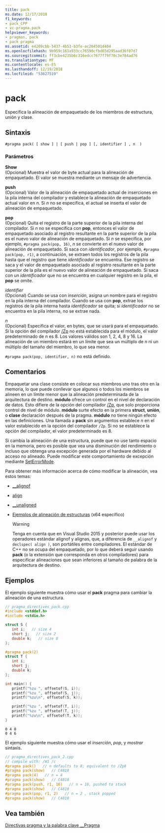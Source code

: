```yaml
---
title: pack
ms.date: 12/17/2018
f1_keywords:
- pack_CPP
- vc-pragma.pack
helpviewer_keywords:
- pragmas, pack
- pack pragma
ms.assetid: e4209cbb-5437-4b53-b3fe-ac264501d404
ms.openlocfilehash: 9b959c161a933cc76590cfbd65d295aad36f07d7
ms.sourcegitcommit: ff3cbe4235b6c316edcc7677f79f70c3e784ad76
ms.translationtype: MT
ms.contentlocale: es-ES
ms.lasthandoff: 12/19/2018
ms.locfileid: "53627519"
---
```

# <a name="pack"></a>pack
Especifica la alineación de empaquetado de los miembros de estructura, unión y clase.

## <a name="syntax"></a>Sintaxis

```
#pragma pack( [ show ] | [ push | pop ] [, identifier ] , n  )
```

### <a name="parameters"></a>Parámetros

**Show**<br/>
(Opcional) Muestra el valor de byte actual para la alineación de empaquetado. El valor se muestra mediante un mensaje de advertencia.

**push**<br/>
(Opcional) Valor de la alineación de empaquetado actual de inserciones en la pila interna del compilador y establece la alineación de empaquetado actual valor en *n*. Si *n* no se especifica, el actual se inserta el valor de alineación de empaquetado.

**pop**<br/>
(Opcional) Quita el registro de la parte superior de la pila interna del compilador. Si *n* no se especifica con **pop**, entonces el valor de empaquetado asociado al registro resultante en la parte superior de la pila es el nuevo valor de alineación de empaquetado. Si *n* se especifica, por ejemplo, `#pragma pack(pop, 16)`, *n* se convierte en el nuevo valor de alineación de empaquetado. Si saca con *identificador*, por ejemplo, `#pragma pack(pop, r1)`, a continuación, se extraen todos los registros de la pila hasta que el registro que tiene *identificador* se encuentra. Ese registro se saca y el valor de empaquetado asociado al registro resultante en la parte superior de la pila es el nuevo valor de alineación de empaquetado. Si saca con un *identificador* que no se encuentra en cualquier registro en la pila, el **pop** se omite.

*identifier*<br/>
(Opcional) Cuando se usa con *inserción*, asigna un nombre para el registro en la pila interna del compilador. Cuando se usa con **pop**, extrae los registros de la pila interna hasta *identificador* se quita; si *identificador* no se encuentra en la pila interna, no se extrae nada.

*n*<br/>
(Opcional) Especifica el valor, en bytes, que se usará para el empaquetado. Si la opción del compilador [/Zp](../build/reference/zp-struct-member-alignment.md) no está establecida para el módulo, el valor predeterminado de *n* es 8. Los valores válidos son 1, 2, 4, 8 y 16. La alineación de un miembro estará en un límite que sea un múltiplo de *n* ni un múltiplo del tamaño del miembro, lo que sea menor.

`#pragma pack(pop, identifier, n)` no está definido.

## <a name="remarks"></a>Comentarios

Empaquetar una clase consiste en colocar sus miembros uno tras otro en la memoria, lo que puede conllevar que algunos o todos los miembros se alineen en un límite menor que la alineación predeterminada de la arquitectura de destino. **módulo** ofrece un control en el nivel de declaración de datos. Esto difiere de la opción del compilador [/Zp](../build/reference/zp-struct-member-alignment.md), que solo proporciona control de nivel de módulo. **módulo** surte efecto en la primera **struct**, **unión**, o **clase** declaración después de la pragma. **módulo** no tiene ningún efecto en las definiciones. Una llamada a **pack** sin argumentos establece *n* en el valor establecido en la opción del compilador `/Zp`. Si no se establece la opción del compilador, el valor predeterminado es 8.

Si cambia la alineación de una estructura, puede que no use tanto espacio en la memoria, pero es posible que vea una disminución del rendimiento o incluso que obtenga una excepción generada por el hardware debido al acceso no alineado.  Puede modificar este comportamiento de excepción mediante [SetErrorMode](https://msdn.microsoft.com/library/windows/desktop/ms680621).

Para obtener más información acerca de cómo modificar la alineación, vea estos temas:

- [__alignof](../cpp/alignof-operator.md)

- [align](../cpp/align-cpp.md)

- [__unaligned](../cpp/unaligned.md)

- [Ejemplos de alineación de estructuras](../build/x64-software-conventions.md#examples-of-structure-alignment) (x64 específico)

   > [!WARNING]
   > Tenga en cuenta que en Visual Studio 2015 y posterior puede usar los operadores estándar alignof y alignas, que, a diferencia de `__alignof` y `declspec( align )`, son portátiles entre compiladores. El estándar de C++ no se ocupa del empaquetado, por lo que deberá seguir usando **pack** (o la extensión que corresponda en otros compiladores) para especificar alineaciones que sean inferiores al tamaño de palabra de la arquitectura de destino.

## <a name="examples"></a>Ejemplos

El ejemplo siguiente muestra cómo usar el **pack** pragma para cambiar la alineación de una estructura.

```cpp
// pragma_directives_pack.cpp
#include <stddef.h>
#include <stdio.h>

struct S {
   int i;   // size 4
   short j;   // size 2
   double k;   // size 8
};

#pragma pack(2)
struct T {
   int i;
   short j;
   double k;
};

int main() {
   printf("%zu ", offsetof(S, i));
   printf("%zu ", offsetof(S, j));
   printf("%zu\n", offsetof(S, k));

   printf("%zu ", offsetof(T, i));
   printf("%zu ", offsetof(T, j));
   printf("%zu\n", offsetof(T, k));
}
```

```Output
0 4 8
0 4 6
```

El ejemplo siguiente muestra cómo usar el *inserción*, *pop*, y *mostrar* sintaxis.

```cpp
// pragma_directives_pack_2.cpp
// compile with: /W1 /c
#pragma pack()   // n defaults to 8; equivalent to /Zp8
#pragma pack(show)   // C4810
#pragma pack(4)   // n = 4
#pragma pack(show)   // C4810
#pragma pack(push, r1, 16)   // n = 16, pushed to stack
#pragma pack(show)   // C4810
#pragma pack(pop, r1, 2)   // n = 2 , stack popped
#pragma pack(show)   // C4810
```

## <a name="see-also"></a>Vea también

[Directivas pragma y la palabra clave __Pragma](../preprocessor/pragma-directives-and-the-pragma-keyword.md)